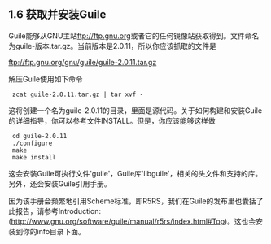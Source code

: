 <!--
1.6 Obtaining and Installing Guile
==================================
-->

## 1.6 获取并安装Guile

<!--
Guile can be obtained from the main GNU archive site <ftp://ftp.gnu.org>
or any of its mirrors.  The file will be named guile-VERSION.tar.gz.
The current version is 2.0.11, so the file you should grab is:
-->

Guile能够从GNU主站<ftp://ftp.gnu.org>或者它的任何镜像站获取得到。文件命名为guile-版本.tar.gz。当前版本是2.0.11，所以你应该抓取的文件是

   <ftp://ftp.gnu.org/gnu/guile/guile-2.0.11.tar.gz>

<!--
   To unbundle Guile use the instruction
-->

解压Guile使用如下命令

     zcat guile-2.0.11.tar.gz | tar xvf -

<!--
which will create a directory called ‘guile-2.0.11’ with all the
sources.  You can look at the file ‘INSTALL’ for detailed instructions
on how to build and install Guile, but you should be able to just do
-->

这将创建一个名为guile-2.0.11的目录，里面是源代码。关于如何构建和安装Guile的详细指导，你可以参考文件INSTALL。但是，你应该能够这样做

     cd guile-2.0.11
     ./configure
     make
     make install

<!--
   This will install the Guile executable ‘guile’, the Guile library
‘libguile’ and various associated header files and support libraries.
It will also install the Guile reference manual.
-->

这会安装Guile可执行文件'guile'，Guile库'libguile'，相关的头文件和支持的库。另外，还会安装Guile引用手册。

<!--
   Since this manual frequently refers to the Scheme “standard”, also
known as R5RS, or the “Revised^5 Report on the Algorithmic Language
Scheme”, we have included the report in the Guile distribution; see
*note Introduction: (r5rs)Top.  This will also be installed in your info
directory.
-->

因为该手册会频繁地引用Scheme标准，即R5RS，我们在Guile的发布里也囊括了此报告，请参考Introduction:(http://www.gnu.org/software/guile/manual/r5rs/index.html#Top)。这也会安装到你的info目录下面。

